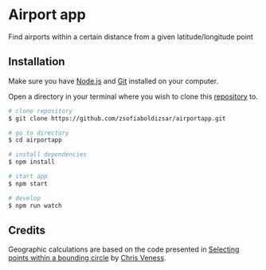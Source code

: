# Airport app

Find airports within a certain distance from a given latitude/longitude point

## Installation

[node.js]: https://nodejs.org/en/
[git]: https://git-scm.com/downloads
[repository]: https://github.com/zsofiaboldizsar/airportapp.git

Make sure you have [Node.js] and [Git] installed on your computer.

Open a directory in your terminal where you wish to clone this [repository] to.

```bash
# clone repository
$ git clone https://github.com/zsofiaboldizsar/airportapp.git
```

```bash
# go to directory
$ cd airportapp
```

```bash
# install dependencies
$ npm install
```

```bash
# start app
$ npm start
```

```bash
# develop
$ npm run watch
```

## Credits

Geographic calculations are based on the code presented in [Selecting points within a bounding circle](http://www.movable-type.co.uk/scripts/latlong-db.html) by [Chris Veness](http://www.movable-type.co.uk/).
